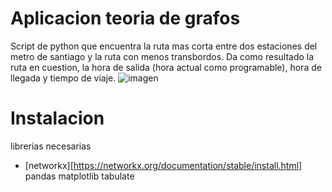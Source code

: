 # Aplicacion teoria de grafos

Script de python que encuentra la ruta mas corta entre dos estaciones del metro de santiago y la ruta con menos transbordos. Da como resultado la ruta en cuestion, la hora de salida (hora actual como programable), hora de llegada y tiempo de viaje. 
![imagen](https://github.com/user-attachments/assets/f4915ab7-74d9-49cc-a4a1-937356625427)


# Instalacion 

librerias necesarias

  - [networkx][https://networkx.org/documentation/stable/install.html]
pandas
matplotlib
tabulate
